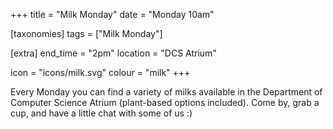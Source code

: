 +++
title = "Milk Monday"
date = "Monday 10am"

[taxonomies]
tags = ["Milk Monday"]

[extra]
end_time = "2pm"
location = "DCS Atrium"

icon = "icons/milk.svg"
colour = "milk"
+++

Every Monday you can find a variety of milks available in the Department of Computer Science Atrium (plant-based options included). Come by, grab a cup, and have a little chat with some of us :)